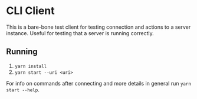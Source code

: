# CLI Client

This is a bare-bone test client for testing connection and actions
to a server instance. Useful for testing that a server is running
correctly.

## Running

1. `yarn install`
2. `yarn start --uri <uri>`

For info on commands after connecting and more details in general
run `yarn start --help`.
